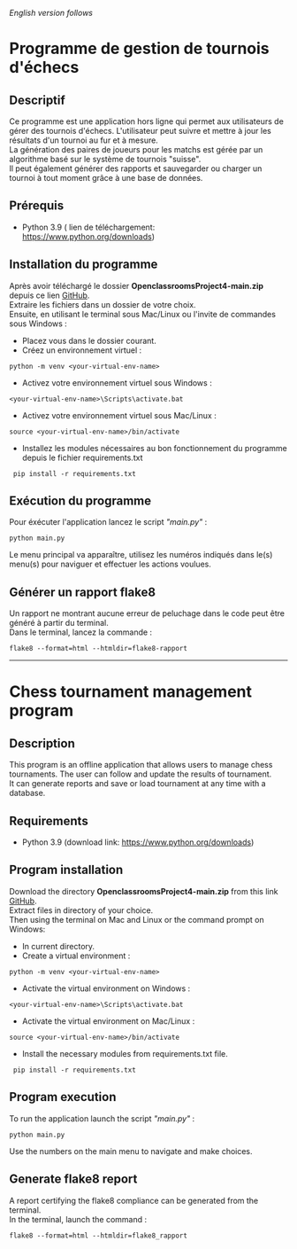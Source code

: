 *English version follows*

# Programme de gestion de tournois d'échecs

## Descriptif

Ce programme est une application hors ligne qui permet aux utilisateurs de gérer des tournois d'échecs.
L'utilisateur peut suivre et mettre à jour les résultats d'un tournoi au fur et à mesure.<br/>
La génération des paires de joueurs pour les matchs est gérée par un algorithme basé sur le système de tournois "suisse".<br/>
Il peut également générer des rapports et sauvegarder ou charger un tournoi à tout moment grâce à une base de données.

## Prérequis
* Python 3.9 ( lien de téléchargement: <https://www.python.org/downloads>)

## Installation du programme

Après avoir téléchargé le dossier **OpenclassroomsProject4-main.zip** depuis ce lien [GitHub](https://github.com/SelHel/OpenclassroomsProject4).  
Extraire les fichiers dans un dossier de votre choix.  
Ensuite, en utilisant le terminal sous Mac/Linux ou l'invite de commandes sous Windows :

* Placez vous dans le dossier courant.
* Créez un environnement virtuel :

```
python -m venv <your-virtual-env-name>
```
* Activez votre environnement virtuel sous Windows :

```
<your-virtual-env-name>\Scripts\activate.bat
```
* Activez votre environnement virtuel sous Mac/Linux :

```
source <your-virtual-env-name>/bin/activate
```
* Installez les modules nécessaires au bon fonctionnement du programme depuis le fichier requirements.txt

```
 pip install -r requirements.txt
```
## Exécution du programme
Pour éxécuter l'application lancez le script *"main.py"* :

```
python main.py

```
Le menu principal va apparaître, utilisez les numéros indiqués dans le(s) menu(s) pour naviguer et effectuer les actions voulues.

## Générer un rapport flake8
Un rapport ne montrant aucune erreur de peluchage dans le code peut être généré à partir du terminal.<br/> Dans le terminal, lancez la commande :

```
flake8 --format=html --htmldir=flake8-rapport
```
---

# Chess tournament management program

## Description

This program is an offline application that allows users to manage chess tournaments.
The user can follow and update the results of tournament. <br/>
It can generate reports and save or load tournament at any time with a database.

## Requirements
* Python 3.9 (download link: <https://www.python.org/downloads>)

## Program installation

Download the directory **OpenclassroomsProject4-main.zip** from this link
[GitHub](https://github.com/SelHel/OpenclassroomsProject4).  
Extract files in directory of your choice.<br/>
Then using the terminal on Mac and Linux or the command prompt on Windows:


* In current directory.
* Create a virtual environment :

```
python -m venv <your-virtual-env-name>
```
* Activate the virtual environment on Windows :

```
<your-virtual-env-name>\Scripts\activate.bat
```
* Activate the virtual environment on Mac/Linux :

```
source <your-virtual-env-name>/bin/activate
```
* Install the necessary modules from requirements.txt file.

```
 pip install -r requirements.txt
```
## Program execution
To run the application launch the script *"main.py"* :

```
python main.py

```
Use the numbers on the main menu to navigate and make choices.

## Generate flake8 report
A report certifying the flake8 compliance can be generated from the terminal.<br/> In the terminal, launch the command :

```
flake8 --format=html --htmldir=flake8_rapport
```



